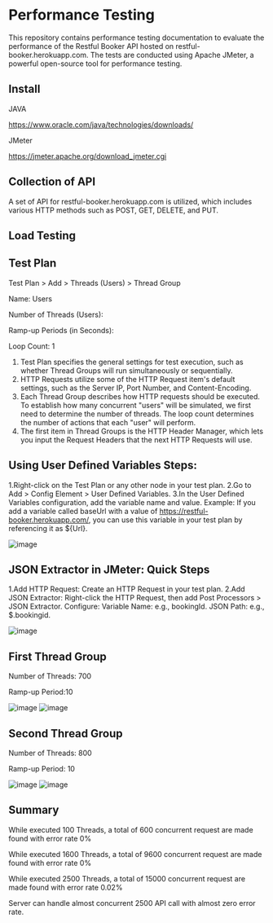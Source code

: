 # Performance Testing
This repository contains performance testing documentation to evaluate the performance of the Restful Booker API hosted on restful-booker.herokuapp.com. The tests are conducted using Apache JMeter, a powerful open-source tool for performance testing.
## Install
JAVA

https://www.oracle.com/java/technologies/downloads/

JMeter

https://jmeter.apache.org/download_jmeter.cgi

## Collection of API

A set of API for restful-booker.herokuapp.com is utilized, which includes various HTTP methods such as POST, GET, DELETE, and PUT.

## Load Testing

## Test Plan
Test Plan > Add > Threads (Users) > Thread Group

Name: Users

Number of Threads (Users): 

Ramp-up Periods (in Seconds):

Loop Count: 1


1. Test Plan specifies the general settings for test execution, such as whether Thread Groups will run simultaneously or sequentially.
2. HTTP Requests utilize some of the HTTP Request item's default settings, such as the Server IP, Port Number, and Content-Encoding.
3. Each Thread Group describes how HTTP requests should be executed. To establish how many concurrent "users" will be simulated, we first need to determine the number of threads. The loop count determines the number of actions that each "user" will perform.
4. The first item in Thread Groups is the HTTP Header Manager, which lets you input the Request Headers that the next HTTP Requests will use.

## Using User Defined Variables Steps:

1.Right-click on the Test Plan or any other node in your test plan.
2.Go to Add > Config Element > User Defined Variables.
3.In the User Defined Variables configuration, add the variable name and value.
Example:
If you add a variable called baseUrl with a value of https://restful-booker.herokuapp.com/, you can use this variable in your test plan by referencing it as ${Url}.

![image](https://github.com/user-attachments/assets/e4462ca1-d4bd-4ee0-aef0-18000acb9a40)

## JSON Extractor in JMeter: Quick Steps
1.Add HTTP Request: Create an HTTP Request in your test plan.
2.Add JSON Extractor: Right-click the HTTP Request, then add Post Processors > JSON Extractor.
Configure:
Variable Name: e.g., bookingId.
JSON Path: e.g., $.bookingid.

![image](https://github.com/user-attachments/assets/2aef1cc0-5b90-4e9e-8076-0cd38f136dff)




## First Thread Group


Number of Threads: 700

Ramp-up Period:10

![image](https://github.com/user-attachments/assets/e92ee68d-5a0f-42cf-9b4f-14f10a1339e3)
![image](https://github.com/user-attachments/assets/7ac69fe0-ce95-47ae-a7fe-6a536f4e135a)




## Second Thread Group

Number of Threads: 800

Ramp-up Period: 10



![image](https://github.com/user-attachments/assets/8eb5107f-a5b2-4929-b1ad-961f09589f02)
![image](https://github.com/user-attachments/assets/16736bc9-04b1-481b-8282-df5e84a0917e)



## Summary 

While executed 100 Threads, a total of 600 concurrent request are made found with error rate 0%

While executed 1600 Threads, a total of 9600 concurrent request are made found with error rate 0%

While executed 2500 Threads, a total of 15000 concurrent request are made found with error rate 0.02%


Server can handle almost concurrent 2500 API call with almost zero error rate.




